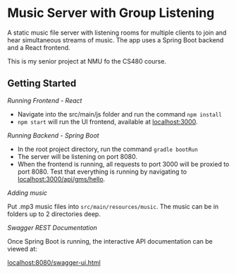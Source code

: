 # Music Server with Group Listening

A static music file server with listening rooms for multiple clients to join and hear simultaneous streams of music. The app uses a Spring Boot backend and a React frontend.

This is my senior project at NMU fo the CS480 course.

## Getting Started

_Running Frontend - React_

* Navigate into the src/main/js folder and run the command `npm install`
* `npm start` will run the UI frontend, available at [localhost:3000](http://localhost:3000).

_Running Backend - Spring Boot_

* In the root project directory, run the command `gradle bootRun`
* The server will be listening on port 8080. 
* When the frontend is running, all requests to port 3000 will be proxied to port 8080. Test that everything is running by navigating to [localhost:3000/api/gms/hello](http://localhost:8080/api/gms/hello).

_Adding music_

Put .mp3 music files into `src/main/resources/music`. The music can be in folders up to 2 directories deep.

_Swagger REST Documentation_

Once Spring Boot is running, the interactive API documentation can be viewed at:

[localhost:8080/swagger-ui.html](http://localhost:8080/swagger-ui.html)